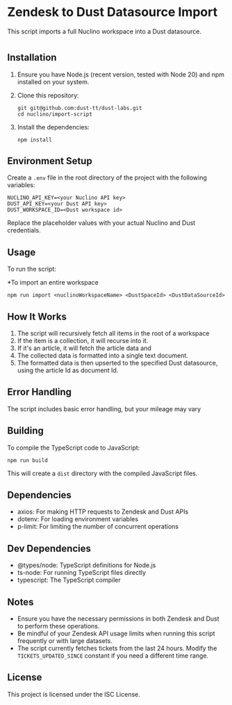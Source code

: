 # Zendesk to Dust Datasource Import

This script imports a full Nuclino workspace into a Dust datasource. 

#
## Installation

1. Ensure you have Node.js (recent version, tested with Node 20) and npm installed on your system.

2. Clone this repository:
   ```
   git git@github.com:dust-tt/dust-labs.git
   cd nuclino/import-script
   ```

3. Install the dependencies:
   ```
   npm install
   ```

## Environment Setup

Create a `.env` file in the root directory of the project with the following variables:

```
NUCLINO_API_KEY=<your Nuclino API key>
DUST_API_KEY=<your Dust API key>
DUST_WORKSPACE_ID=<Dust workspace id>
```

Replace the placeholder values with your actual Nuclino and Dust credentials.

## Usage

To run the script:

*To import an entire workspace
```
npm run import <nuclinoWorkspaceName> <DustSpaceId> <DustDataSourceId>
```


## How It Works

1. The script will recursively fetch all items in the root of a workspace
2. If the item is a collection, it will recurse into it. 
3. If it's an article, it will fetch the article data and
4. The collected data is formatted into a single text document.
5. The formatted data is then upserted to the specified Dust datasource, using the article Id as document Id.



## Error Handling

The script includes basic error handling, but your mileage may vary

## Building

To compile the TypeScript code to JavaScript:

```
npm run build
```

This will create a `dist` directory with the compiled JavaScript files.

## Dependencies

- axios: For making HTTP requests to Zendesk and Dust APIs
- dotenv: For loading environment variables
- p-limit: For limiting the number of concurrent operations

## Dev Dependencies

- @types/node: TypeScript definitions for Node.js
- ts-node: For running TypeScript files directly
- typescript: The TypeScript compiler

## Notes

- Ensure you have the necessary permissions in both Zendesk and Dust to perform these operations.
- Be mindful of your Zendesk API usage limits when running this script frequently or with large datasets.
- The script currently fetches tickets from the last 24 hours. Modify the `TICKETS_UPDATED_SINCE` constant if you need a different time range.

## License

This project is licensed under the ISC License.
